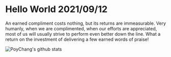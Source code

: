# Hello World 2021/09/12

An earned compliment costs nothing, but its returns are immeasurable. Very humanly, when we are complimented, when our efforts are appreciated, most of us will usually strive to perform even better down the line. What a return on the investment of delivering a few earned words of praise!

![PoyChang's github stats](https://github-readme-stats.vercel.app/api?username=poychang&show_icons=true&theme=dracula)
